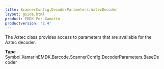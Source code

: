 ```yaml
---
title: ScannerConfig.DecoderParameters.AztecDecoder
layout: guide.html 
product: EMDK For Xamarin 
productversion: '2.4' 
---
```

The Aztec class provides access to parameters that are available for the Aztec decoder.

**Type** - Symbol.XamarinEMDK.Barcode.ScannerConfig.DecoderParameters.BaseDecoder



